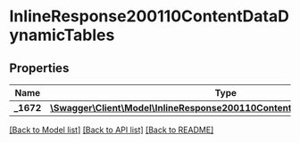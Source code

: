 # InlineResponse200110ContentDataDynamicTables

## Properties
Name | Type | Description | Notes
------------ | ------------- | ------------- | -------------
**_1672** | [**\Swagger\Client\Model\InlineResponse200110ContentDataDynamicTables1672**](InlineResponse200110ContentDataDynamicTables1672.md) |  | [optional] 

[[Back to Model list]](../../README.md#documentation-for-models) [[Back to API list]](../../README.md#documentation-for-api-endpoints) [[Back to README]](../../README.md)

